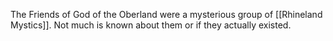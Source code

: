 The Friends of God of the Oberland were a mysterious group of [[Rhineland Mystics]]. Not much is known about them or if they actually existed.